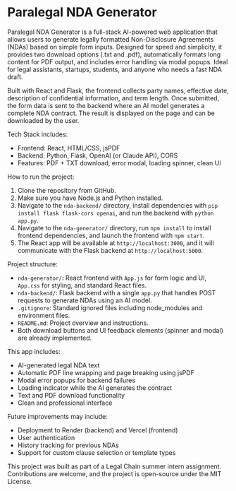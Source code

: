 # Paralegal NDA Generator

Paralegal NDA Generator is a full-stack AI-powered web application that allows users to generate legally formatted Non-Disclosure Agreements (NDAs) based on simple form inputs. Designed for speed and simplicity, it provides two download options (.txt and .pdf), automatically formats long content for PDF output, and includes error handling via modal popups. Ideal for legal assistants, startups, students, and anyone who needs a fast NDA draft.

Built with React and Flask, the frontend collects party names, effective date, description of confidential information, and term length. Once submitted, the form data is sent to the backend where an AI model generates a complete NDA contract. The result is displayed on the page and can be downloaded by the user.

Tech Stack includes:
- Frontend: React, HTML/CSS, jsPDF
- Backend: Python, Flask, OpenAI (or Claude API), CORS
- Features: PDF + TXT download, error modal, loading spinner, clean UI

How to run the project:
1. Clone the repository from GitHub.
2. Make sure you have Node.js and Python installed.
3. Navigate to the `nda-backend/` directory, install dependencies with `pip install flask flask-cors openai`, and run the backend with `python app.py`.
4. Navigate to the `nda-generator/` directory, run `npm install` to install frontend dependencies, and launch the frontend with `npm start`.
5. The React app will be available at `http://localhost:3000`, and it will communicate with the Flask backend at `http://localhost:5000`.

Project structure:
- `nda-generator/`: React frontend with `App.js` for form logic and UI, `App.css` for styling, and standard React files.
- `nda-backend/`: Flask backend with a single `app.py` that handles POST requests to generate NDAs using an AI model.
- `.gitignore`: Standard ignored files including node_modules and environment files.
- `README.md`: Project overview and instructions.
- Both download buttons and UI feedback elements (spinner and modal) are already implemented.

This app includes:
- AI-generated legal NDA text
- Automatic PDF line wrapping and page breaking using jsPDF
- Modal error popups for backend failures
- Loading indicator while the AI generates the contract
- Text and PDF download functionality
- Clean and professional interface

Future improvements may include:
- Deployment to Render (backend) and Vercel (frontend)
- User authentication
- History tracking for previous NDAs
- Support for custom clause selection or template types

This project was built as part of a Legal Chain summer intern assignment. Contributions are welcome, and the project is open-source under the MIT License.


